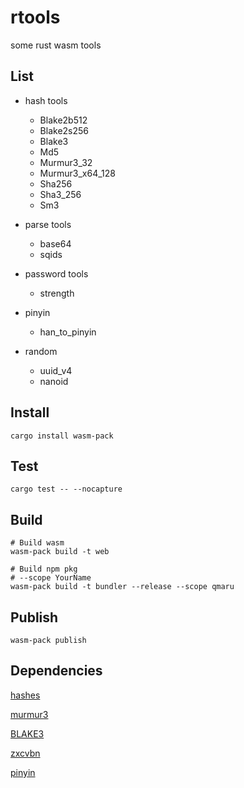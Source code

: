 # rtools

some rust wasm tools

## List

+ hash tools
  + Blake2b512
  + Blake2s256
  + Blake3
  + Md5
  + Murmur3_32
  + Murmur3_x64_128
  + Sha256
  + Sha3_256
  + Sm3

+ parse tools
  + base64
  + sqids

+ password tools
  + strength

+ pinyin
  + han_to_pinyin

+ random
  + uuid_v4
  + nanoid

## Install

```shell
cargo install wasm-pack
```

## Test

```shell
cargo test -- --nocapture
```

## Build

```shell
# Build wasm
wasm-pack build -t web

# Build npm pkg
# --scope YourName
wasm-pack build -t bundler --release --scope qmaru
```

## Publish

```shell
wasm-pack publish
```

## Dependencies

[hashes](https://github.com/RustCrypto/hashes)

[murmur3](https://github.com/stusmall/murmur3)

[BLAKE3](https://github.com/BLAKE3-team/BLAKE3)

[zxcvbn](https://github.com/shssoichiro/zxcvbn-rs)

[pinyin](https://github.com/mozillazg/rust-pinyin)
